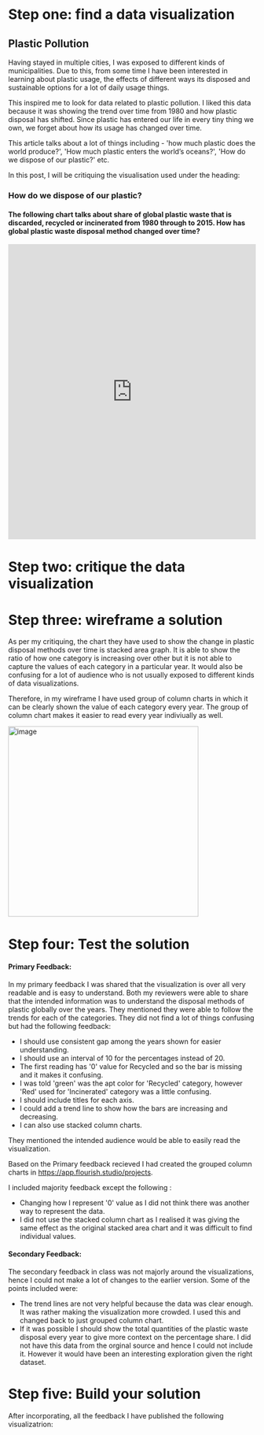 # Step one: find a data visualization  

## Plastic Pollution

Having stayed in multiple cities, I was exposed to different kinds of municipalities. Due to this, from some time I have been interested in learning about plastic usage, the effects of different ways its disposed and sustainable options for a lot of daily usage things.

This inspired me to look for data related to plastic pollution. I liked this data because it was showing the trend over time from 1980 and how plastic disposal has shifted. Since plastic has entered our life in every tiny thing we own, we forget about how its usage has changed over time.

This article talks about a lot of things including - 'how much plastic does the world produce?', 'How much plastic enters the world’s oceans?', 'How do we dispose of our plastic?' etc.

In this post, I will be critiquing the visualisation used under the heading:

### How do we dispose of our plastic?

#### The following chart talks about share of global plastic waste that is discarded, recycled or incinerated from 1980 through to 2015. How has global plastic waste disposal method changed over time?

<iframe src="https://ourworldindata.org/grapher/global-plastic-fate" loading="lazy" style="width: 100%; height: 600px; border: 0px none;"></iframe>

# Step two: critique the data visualization

# Step three: wireframe a solution

As per my critiquing, the chart they have used to show the change in plastic disposal methods over time is stacked area graph. It is able to show the ratio of how one category is increasing over other but it is not able to capture the values of each category in a particular year. It would also be confusing for a lot of audience who is not usually exposed to different kinds of data visualizations. 

Therefore, in my wireframe I have used group of column charts in which it can be clearly shown the value of each category every year. The group of column chart makes it easier to read every year indiviually as well. 

<img width="387" alt="image" src="https://user-images.githubusercontent.com/71149402/152909096-85e61809-930c-4911-8c14-26d308d54246.png">

# Step four: Test the solution

#### Primary Feedback:

In my primary feedback I was shared that the visualization is over all very readable and is easy to understand. Both my reviewers were able to share that the intended information was to understand the disposal methods of plastic globally over the years. They mentioned they were able to follow the trends for each of the categories. They did not find a lot of things confusing but had the following feedback:

- I should use consistent gap among the years shown for easier understanding.
- I should use an interval of 10 for the percentages instead of 20.
- The first reading has '0' value for Recycled and so the bar is missing and it makes it confusing.
- I was told 'green' was the apt color for 'Recycled' category, however 'Red' used for 'Incinerated' category was a little confusing.
- I should include titles for each axis.
- I could add a trend line to show how the bars are increasing and decreasing.
- I can also use stacked column charts.

They mentioned the intended audience would be able to easily read the visualization.

Based on the Primary feedback recieved I had created the grouped column charts in https://app.flourish.studio/projects.

I included majority feedback except the following :
- Changing how I represent '0' value as I did not think there was another way to represent the data. 
- I did not use the stacked column chart as I realised it was giving the same effect as the original stacked area chart and it was difficult to find individual values.


#### Secondary Feedback:

The secondary feedback in class was not majorly around the visualizations, hence I could not make a lot of changes to the earlier version. Some of the points included were:
- The trend lines are not very helpful because the data was clear enough. It was rather making the visualization more crowded. I used this and changed back to just grouped column chart.
- If it was possible I should show the total quantities of the plastic waste disposal every year to give more context on the percentage share. I did not have this data from the orginal source and hence I could not include it. However it would have been an interesting exploration given the right dataset.

# Step five: Build your solution

After incorporating, all the feedback I have published the following visualizatrion:
<div class="flourish-embed flourish-chart" data-src="visualisation/8629165"><script src="https://public.flourish.studio/resources/embed.js"></script></div>


